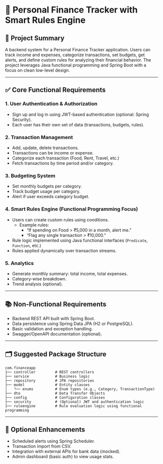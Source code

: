 # 💸 Personal Finance Tracker with Smart Rules Engine

## 📝 Project Summary
A backend system for a Personal Finance Tracker application. Users can track income and expenses, categorize transactions, set budgets, get alerts, and define custom rules for analyzing their financial behavior. The project leverages Java functional programming and Spring Boot with a focus on clean low-level design.

---

## ✅ Core Functional Requirements

### 1. User Authentication & Authorization
- Sign up and log in using JWT-based authentication (optional: Spring Security).
- Each user has their own set of data (transactions, budgets, rules).

### 2. Transaction Management
- Add, update, delete transactions.
- Transactions can be income or expense.
- Categorize each transaction (Food, Rent, Travel, etc.)
- Fetch transactions by time period and/or category.

### 3. Budgeting System
- Set monthly budgets per category.
- Track budget usage per category.
- Alert if user exceeds category budget.

### 4. Smart Rules Engine (Functional Programming Focus)
- Users can create custom rules using conditions.
  - Example rules:
    - “If spending on Food > ₹5,000 in a month, alert me.”
    - “Flag any single transaction > ₹10,000.”
- Rule logic implemented using Java functional interfaces (`Predicate`, `Function`, etc.)
- Rules applied dynamically over transaction streams.

### 5. Analytics
- Generate monthly summary: total income, total expenses.
- Category-wise breakdown.
- Trend analysis (optional).

---

## 📚 Non-Functional Requirements
- Backend REST API built with Spring Boot.
- Data persistence using Spring Data JPA (H2 or PostgreSQL).
- Basic validation and exception handling.
- Swagger/OpenAPI documentation (optional).

---

## 🗂️ Suggested Package Structure

```
com.financeapp
├── controller         # REST controllers
├── service            # Business logic
├── repository         # JPA repositories
├── model              # Entity classes
│   └── enums          # Enum types (e.g., Category, TransactionType)
├── dto                # Data Transfer Objects
├── config             # Configuration classes
├── security           # (Optional) JWT and authentication logic
├── ruleengine         # Rule evaluation logic using functional programming
```

---

## 🔧 Optional Enhancements
- Scheduled alerts using Spring Scheduler.
- Transaction import from CSV.
- Integration with external APIs for bank data (mocked).
- Admin dashboard (basic auth) to view usage stats.